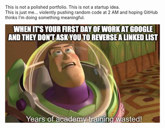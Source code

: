 This is not a polished portfolio. This is not a startup idea.  
This is just me... violently pushing random code at 2 AM and hoping GitHub thinks I’m doing something meaningful.

![Trying Meme](YourImage.png)
